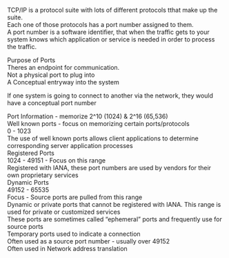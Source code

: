 TCP/IP is a protocol suite with lots of different protocols tthat make up the suite.  
Each one of those protocols has a port number assigned to them.  
A port number is a software identifier, that when the traffic gets to your system knows which application or service is needed in order to process the traffic.  
  
Purpose of Ports  
Theres an endpoint for communication.  
Not a physical port to plug into  
A Conceptual entryway into the system  
  
If one system is going to connect to another via the network, they would have a conceptual port number  
  
Port Information - memorize 2^10 (1024) & 2^16 (65,536)  
Well known ports - focus on memorizing certain ports/protocols  
0 - 1023  
The use of well known ports allows client applications to determine corresponding server application processes  
Registered Ports  
1024 - 49151 - Focus on this range  
Registered with IANA, these port numbers are used by vendors for their own proprietary services  
Dynamic Ports  
49152 - 65535  
Focus - Source ports are pulled from this range  
Dynamic or private ports that cannot be registered with IANA. This range is used for private or customized services  
These ports are sometimes called “ephemeral” ports and frequently use for source ports  
Temporary ports used to indicate a connection  
Often used as a source port number - usually over 49152  
Often used in Network address translation
